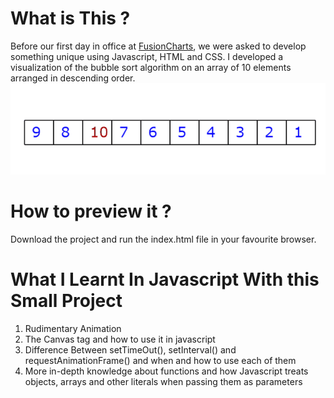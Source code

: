 # What is This ?
Before our first day in office at [FusionCharts](https://www.fusioncharts.com/), we were asked to develop something unique using Javascript, HTML and CSS. I developed a visualization of the bubble sort algorithm on an array of 10 elements arranged in descending order.
![](FC_buuble_sort_viz.gif)

# How to preview it ?
Download the project and run the index.html file in your favourite browser.

# What I Learnt In Javascript With this Small Project
1. Rudimentary Animation
2. The Canvas tag and how to use it in javascript
3. Difference Between setTimeOut(), setInterval() and requestAnimationFrame() and when and how to use each of them
4. More in-depth knowledge about functions and how Javascript treats objects, arrays and other literals when passing them as parameters
